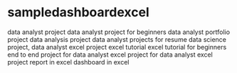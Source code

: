 # sampledashboardexcel
data analyst project
data analyst project for beginners
data analyst portfolio project
data analysis project
data analyst projects for resume
data science project,
data analyst excel project
excel tutorial
excel tutorial for beginners
end to end project for data analyst
excel project for data analyst
excel project
report in excel
dashboard in excel
